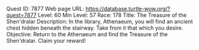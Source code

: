 Quest ID: 7877
Web page URL: https://database.turtle-wow.org/?quest=7877
Level: 60
Min Level: 57
Race: 178
Title: The Treasure of the Shen'dralar
Description: In the library, Athenaeum, you will find an ancient chest hidden beneath the stairway. Take from it that which you desire.
Objective: Return to the Athenaeum and find the Treasure of the Shen'dralar. Claim your reward!
